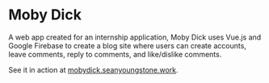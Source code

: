 # Moby Dick

A web app created for an internship application, Moby Dick uses Vue.js and Google Firebase to create a blog site where users can create accounts, leave comments, reply to comments, and like/dislike comments.

See it in action at [mobydick.seanyoungstone.work](https://mobydick.seanyoungstone.work).
